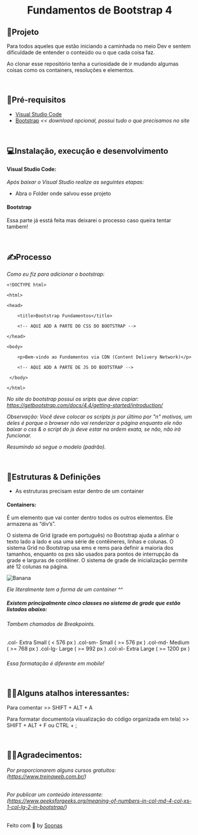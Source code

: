 <h1 align="center">Fundamentos de Bootstrap 4</h1> 

## 📖Projeto

Para todos aqueles que estão iniciando a caminhada no meio Dev e sentem dificuldade de entender o conteúdo ou o que cada coisa faz.

Ao clonar esse repositório  tenha a curiosidade de ir mudando algumas coisas como os containers, resoluções e elementos.

<br/>

## 🔧Pré-requisitos

- [Visual Studio Code](https://code.visualstudio.com/?wt.mc_id=vscom_downloads)
- [Bootstrap](https://getbootstrap.com/)  _<< download opcional, possui tudo o que precisamos no site_

<br/>

## 💻Instalação, execução e desenvolvimento

#### Visual Studio Code:

_Após baixar o Visual Studio realize as seguintes etapas:_ 

- Abra o Folder onde salvou esse projeto

#### Bootstrap
Essa parte já esstá feita mas deixarei o processo caso queira tentar tambem!

<br/>

## ✍Processo

_Como eu fiz para adicionar o bootstrap:_


```
<!DOCTYPE html> 

<html> 

<head> 

    <title>Bootstrap Fundamentos</title> 

    <!-- AQUI ADD A PARTE DO CSS DO BOOTSTRAP --> 

</head> 

<body> 

    <p>Bem-vindo ao Fundamentos via CDN (Content Delivery Network)</p> 

    <!-- AQUI ADD A PARTE DE JS DO BOOTSTRAP --> 

 </body> 

</html> 
```
_No site do bootstrap possui os sripts que deve copiar:_ _https://getbootstrap.com/docs/4.4/getting-started/introduction/_

_Observação: Você deve colocar os scripts js por último por "n" motivos, um deles é  porque o browser não vai renderizar a página enquanto ele não baixar o css & o script do js deve estar na ordem exata, se não, não irá funcionar._

_Resumindo só segue o modelo (padrão)._

<br/>

## 📝Estruturas & Definições
- As estruturas precisam estar dentro de um container

#### Containers:
É um elemento que vai conter dentro todos os outros elementos. Ele armazena as “div’s”.

O sistema de Grid (grade em português) no Bootstrap ajuda a alinhar o texto lado a lado e usa uma série de contêineres, linhas e colunas. O sistema Grid no Bootstrap usa ems e rems para definir a maioria dos tamanhos, enquanto os pxs são usados ​​para pontos de interrupção da grade e larguras de contêiner. O sistema de grade de inicialização permite até 12 colunas na página.

![Banana](https://media.geeksforgeeks.org/wp-content/uploads/Bootstrap-part-2.png)

_Ele literalmente tem a forma de um container ^^_

##### Existem principalmente cinco classes no sistema de grade que estão listadas abaixo:

###### Tambem chamados de Breakpoints.

.col- Extra Small ( < 576 px )
.col-sm- Small ( >= 576 px )
.col-md- Medium ( >= 768 px )
.col-lg- Large ( >= 992 px )
.col-xl- Extra Large ( >= 1200 px )
###  
_Essa formatação é diferente em mobile!_

<br/>

## 🏃‍♀️Alguns atalhos interessantes:

Para comentar >> SHIFT + ALT + A

Para formatar documento(a visualização do código organizada em tela) >> SHIFT + ALT + F ou CTRL + ;

<br/>

## 💁‍♀️Agradecimentos:
###### Por proporcionarem alguns cursos gratuitos: (https://www.treinaweb.com.br/) 

###### Por publicar um conteúdo interessante:  (https://www.geeksforgeeks.org/meaning-of-numbers-in-col-md-4-col-xs-1-col-lg-2-in-bootstrap/)

Feito com 💜 by [Soonas](https://www.linkedin.com/in/soonas/)